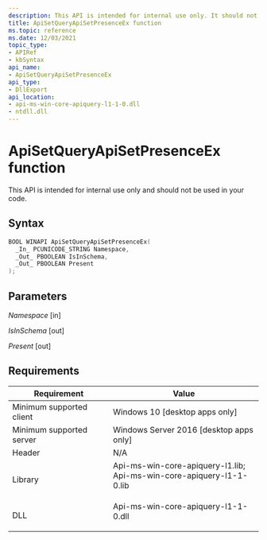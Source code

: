 ```yaml
---
description: This API is intended for internal use only. It should not be used in your code.
title: ApiSetQueryApiSetPresenceEx function
ms.topic: reference
ms.date: 12/03/2021
topic_type: 
- APIRef
- kbSyntax
api_name: 
- ApiSetQueryApiSetPresenceEx
api_type: 
- DllExport
api_location: 
- api-ms-win-core-apiquery-l1-1-0.dll
- ntdll.dll
---
```


# ApiSetQueryApiSetPresenceEx function

This API is intended for internal use only and should not be used in your code.

## Syntax

```C++
BOOL WINAPI ApiSetQueryApiSetPresenceEx(
  _In_ PCUNICODE_STRING Namespace,
  _Out_ PBOOLEAN IsInSchema,
  _Out_ PBOOLEAN Present
);
```

## Parameters

<dl> <dt>

*Namespace* \[in\]
</dt> <dd></dd> <dt>

*IsInSchema* \[out\]
</dt> <dd></dd> <dt>

*Present* \[out\]
</dt> <dd></dd> </dl>

## Requirements

| Requirement | Value |
|-|-|
| Minimum supported client | Windows 10 \[desktop apps only\] |
| Minimum supported server | Windows Server 2016 \[desktop apps only\] |
| Header | N/A |
| Library | <dl> <dt>Api-ms-win-core-apiquery-l1.lib; </dt> <dt>Api-ms-win-core-apiquery-l1-1-0.lib</dt> </dl> |
| DLL | <dl> <dt>Api-ms-win-core-apiquery-l1-1-0.dll</dt> </dl> |
